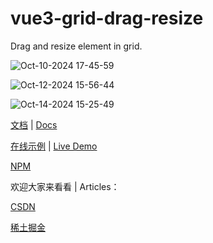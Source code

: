 # vue3-grid-drag-resize
Drag and resize element in grid.

![Oct-10-2024 17-45-59](https://github.com/user-attachments/assets/cdf06b26-8072-452d-af8b-928e0c105d4b)

![Oct-12-2024 15-56-44](https://github.com/user-attachments/assets/374838df-43cd-4270-8b12-b4601238dc30)

![Oct-14-2024 15-25-49](https://github.com/user-attachments/assets/b5514f23-0420-44c1-a41a-006257b37ab7)

[文档](https://xachary.github.io/vue3-grid-drag-resize/) | [Docs](https://xachary.github.io/vue3-grid-drag-resize/en/Ï)

[在线示例](https://xachary.github.io/vue3-grid-drag-resize/demo/index.html) | [Live Demo](https://xachary.github.io/vue3-grid-drag-resize/demo/index.html)

[NPM](https://www.npmjs.com/package/vue3-grid-drag-resize)

欢迎大家来看看 | Articles：

[CSDN](https://blog.csdn.net/xachary2/category_12804120.html)

[稀土掘金](https://juejin.cn/column/7423692195735224335)


